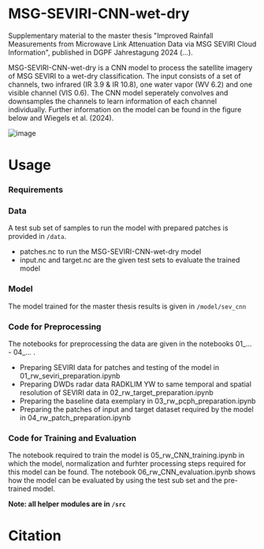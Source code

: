 # MSG-SEVIRI-CNN-wet-dry

Supplementary material to the master thesis "Improved Rainfall Measurements from Microwave Link Attenuation Data via MSG SEVIRI Cloud Information", published in DGPF Jahrestagung 2024 (...).

MSG-SEVIRI-CNN-wet-dry is a CNN model to process the satellite imagery of MSG SEVIRI to a wet-dry classification. 
The input consists of a set of channels, two infrared (IR 3.9 & IR 10.8), one water vapor (WV 6.2) and one visible channel (VIS 0.6).
The CNN model seperately convolves and downsamples the channels to learn information of each channel individually.
Further information on the model can be found in the figure below and Wiegels et al. (2024).

![image](https://github.com/RebWiegels/MSG-SEVIRI-CNN-wet-dry/assets/62548605/2e04b413-6506-4ea0-ac96-0b530da4dafa)

# Usage

### Requirements

### Data

A test sub set of samples to run the model with prepared patches is provided in ```/data```.
- patches.nc to run the MSG-SEVIRI-CNN-wet-dry model
- input.nc and target.nc are the given test sets to evaluate the trained model

### Model

The model trained for the master thesis results is given in ```/model/sev_cnn```

### Code for Preprocessing 

The notebooks for preprocessing the data are given in the notebooks 01_... - 04_... . 
- Preparing SEVIRI data for patches and testing of the model in 01_rw_seviri_preparation.ipynb
- Preparing DWDs radar data RADKLIM YW to same temporal and spatial resolution of SEVIRI data in 02_rw_target_preparation.ipynb
- Preparing the baseline data exemplary in 03_rw_pcph_preparation.ipynb
- Preparing the patches of input and target dataset required by the model in 04_rw_patch_preparation.ipynb

### Code for Training and Evaluation

The notebook required to train the model is 05_rw_CNN_training.ipynb in which the model, normalization and furhter processing steps required for this model can be found.
The notebook 06_rw_CNN_evaluation.ipynb shows how the model can be evaluated by using the test sub set and the pre-trained model.

__Note: all helper modules are in ```/src```__

# Citation

